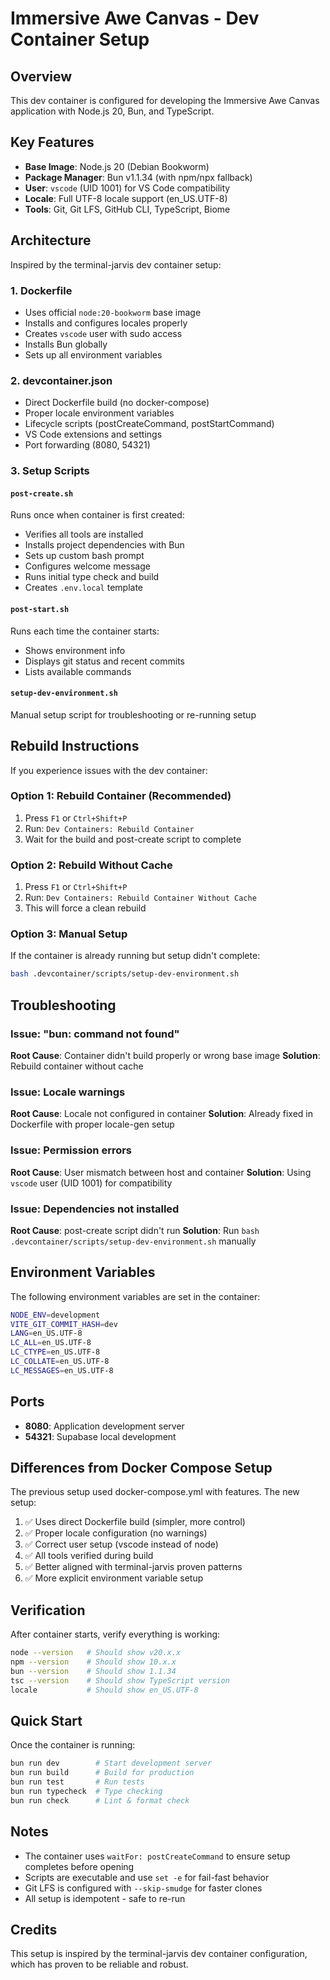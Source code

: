 # Immersive Awe Canvas - Dev Container Setup

## Overview

This dev container is configured for developing the Immersive Awe Canvas application with Node.js 20, Bun, and TypeScript.

## Key Features

- **Base Image**: Node.js 20 (Debian Bookworm)
- **Package Manager**: Bun v1.1.34 (with npm/npx fallback)
- **User**: `vscode` (UID 1001) for VS Code compatibility
- **Locale**: Full UTF-8 locale support (en_US.UTF-8)
- **Tools**: Git, Git LFS, GitHub CLI, TypeScript, Biome

## Architecture

Inspired by the terminal-jarvis dev container setup:

### 1. Dockerfile
- Uses official `node:20-bookworm` base image
- Installs and configures locales properly
- Creates `vscode` user with sudo access
- Installs Bun globally
- Sets up all environment variables

### 2. devcontainer.json
- Direct Dockerfile build (no docker-compose)
- Proper locale environment variables
- Lifecycle scripts (postCreateCommand, postStartCommand)
- VS Code extensions and settings
- Port forwarding (8080, 54321)

### 3. Setup Scripts

#### `post-create.sh`
Runs once when container is first created:
- Verifies all tools are installed
- Installs project dependencies with Bun
- Sets up custom bash prompt
- Configures welcome message
- Runs initial type check and build
- Creates `.env.local` template

#### `post-start.sh`
Runs each time the container starts:
- Shows environment info
- Displays git status and recent commits
- Lists available commands

#### `setup-dev-environment.sh`
Manual setup script for troubleshooting or re-running setup

## Rebuild Instructions

If you experience issues with the dev container:

### Option 1: Rebuild Container (Recommended)
1. Press `F1` or `Ctrl+Shift+P`
2. Run: `Dev Containers: Rebuild Container`
3. Wait for the build and post-create script to complete

### Option 2: Rebuild Without Cache
1. Press `F1` or `Ctrl+Shift+P`
2. Run: `Dev Containers: Rebuild Container Without Cache`
3. This will force a clean rebuild

### Option 3: Manual Setup
If the container is already running but setup didn't complete:
```bash
bash .devcontainer/scripts/setup-dev-environment.sh
```

## Troubleshooting

### Issue: "bun: command not found"
**Root Cause**: Container didn't build properly or wrong base image
**Solution**: Rebuild container without cache

### Issue: Locale warnings
**Root Cause**: Locale not configured in container
**Solution**: Already fixed in Dockerfile with proper locale-gen setup

### Issue: Permission errors
**Root Cause**: User mismatch between host and container
**Solution**: Using `vscode` user (UID 1001) for compatibility

### Issue: Dependencies not installed
**Root Cause**: post-create script didn't run
**Solution**: Run `bash .devcontainer/scripts/setup-dev-environment.sh` manually

## Environment Variables

The following environment variables are set in the container:

```bash
NODE_ENV=development
VITE_GIT_COMMIT_HASH=dev
LANG=en_US.UTF-8
LC_ALL=en_US.UTF-8
LC_CTYPE=en_US.UTF-8
LC_COLLATE=en_US.UTF-8
LC_MESSAGES=en_US.UTF-8
```

## Ports

- **8080**: Application development server
- **54321**: Supabase local development

## Differences from Docker Compose Setup

The previous setup used docker-compose.yml with features. The new setup:

1. ✅ Uses direct Dockerfile build (simpler, more control)
2. ✅ Proper locale configuration (no warnings)
3. ✅ Correct user setup (vscode instead of node)
4. ✅ All tools verified during build
5. ✅ Better aligned with terminal-jarvis proven patterns
6. ✅ More explicit environment variable setup

## Verification

After container starts, verify everything is working:

```bash
node --version   # Should show v20.x.x
npm --version    # Should show 10.x.x
bun --version    # Should show 1.1.34
tsc --version    # Should show TypeScript version
locale           # Should show en_US.UTF-8
```

## Quick Start

Once the container is running:

```bash
bun run dev        # Start development server
bun run build      # Build for production
bun run test       # Run tests
bun run typecheck  # Type checking
bun run check      # Lint & format check
```

## Notes

- The container uses `waitFor: postCreateCommand` to ensure setup completes before opening
- Scripts are executable and use `set -e` for fail-fast behavior
- Git LFS is configured with `--skip-smudge` for faster clones
- All setup is idempotent - safe to re-run

## Credits

This setup is inspired by the terminal-jarvis dev container configuration, which has proven to be reliable and robust.
